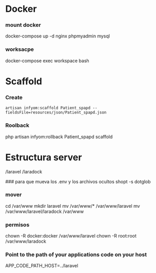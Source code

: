 # Docker
### mount docker
docker-compose up -d nginx phpmyadmin mysql

### worksacpe
docker-compose exec workspace bash

# Scaffold
### Create
    artisan infyom:scaffold Patient_spapd --fieldsFile=resources/json/Patient_spapd.json
    
### Roolback
php artisan infyom:rollback Patient_spapd scaffold

# Estructura server
/laravel
/laradock

### para que mueva los .env y los archivos ocultos
shopt -s dotglob

### mover
cd /var/www
mkdir laravel
mv /var/www/* /var/www/laravel
mv /var/www/laravel/laradock /var/www

### permisos
chown -R docker:docker /var/www/laravel
chown -R root:root /var/www/laradock

### Point to the path of your applications code on your host
APP_CODE_PATH_HOST=../laravel



